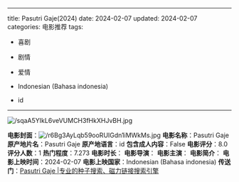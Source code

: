 
---
title: Pasutri Gaje(2024)
date: 2024-02-07
updated: 2024-02-07
categories: 电影推荐
tags:

- 喜剧
- 剧情
- 爱情

- Indonesian (Bahasa indonesia)
- id
---

<img src="https://image.tmdb.org/t/p/original/sqaA5YIkL6veVUMCH3fHkXHJvBH.jpg" alt="/sqaA5YIkL6veVUMCH3fHkXHJvBH.jpg" title="/sqaA5YIkL6veVUMCH3fHkXHJvBH.jpg">

**电影封面**：<img src="https://image.tmdb.org/t/p/w200/r6Bg3AyLqb59ooRUIGdn1iMWkMs.jpg" alt="/r6Bg3AyLqb59ooRUIGdn1iMWkMs.jpg" title="/r6Bg3AyLqb59ooRUIGdn1iMWkMs.jpg">
**电影名称**：Pasutri Gaje
**原产地片名**：Pasutri Gaje
**原产地语言**：id
**包含成人内容**：False
**电影评分**：8.0
**评分人数**：1
**热门程度**：7.273
**电影时长**：
**电影导演**：
**电影主演**：
**电影简介**：
**电影上映时间**：2024-02-07
**电影上映国家**：Indonesian (Bahasa indonesia)
**传送门**：[Pasutri Gaje |专业的种子搜索、磁力链接搜索引擎](https://movie.amd794.com:2083/?search=Pasutri%20Gaje&ordering=&mode=match_phrase&page_size=10&page=1)

